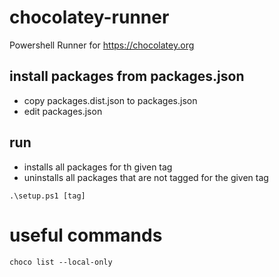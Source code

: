 # chocolatey-runner

Powershell Runner for https://chocolatey.org

## install packages from packages.json

- copy packages.dist.json to packages.json
- edit packages.json

## run

- installs all packages for th given tag
- uninstalls all packages that are not tagged for the given tag

```
.\setup.ps1 [tag]
```

# useful commands

```
choco list --local-only
```